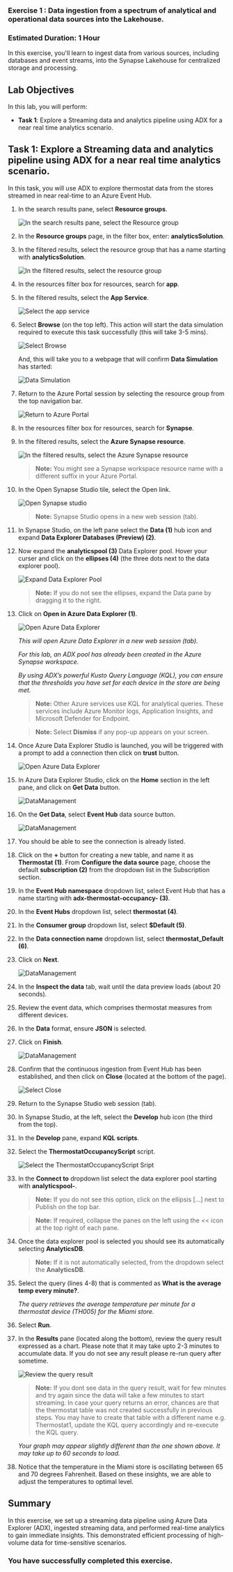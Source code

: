 ### Exercise 1 : Data ingestion from a spectrum of analytical and operational data sources into the Lakehouse.

### Estimated Duration: 1 Hour

In this exercise, you'll learn to ingest data from various sources, including databases and event streams, into the Synapse Lakehouse for centralized storage and processing.

## Lab Objectives

In this lab, you will perform:

- **Task 1**: Explore a Streaming data and analytics pipeline using ADX for a near real time analytics scenario.


## Task 1: Explore a Streaming data and analytics pipeline using ADX for a near real time analytics scenario.

In this task, you will use ADX to explore thermostat data from the stores streamed in near real-time to an Azure Event Hub.

1. In the search results pane, select **Resource groups**.

    ![In the search results pane, select the Resource group](https://github.com/CloudLabsAI-Azure/Ignite-lab/blob/main/media/image1107.png?raw=true)

2. In the **Resource groups** page, in the filter box, enter: **analyticsSolution**.

3. In the filtered results, select the resource group that has a name starting with **analyticsSolution**.

    ![In the filtered results, select the resource group](https://github.com/CloudLabsAI-Azure/Ignite-lab/blob/main/media/image1109.png?raw=true)

4. In the resources filter box for resources, search for **app**.

5. In the filtered results, select the **App Service**.

    ![Select the app service](https://github.com/CloudLabsAI-Azure/Ignite-lab/blob/main/media/imageAppServices.png?raw=true)

6. Select **Browse** (on the top left). This action will start the data simulation required to execute this task successfully (this will take 3-5 mins).

   ![Select Browse](https://github.com/CloudLabsAI-Azure/Ignite-lab/blob/main/media/imageclickBrowse.png?raw=true)

   And, this will take you to a webpage that will confirm **Data Simulation** has started:

   ![Data Simulation](https://github.com/CloudLabsAI-Azure/Ignite-lab/blob/main/media/datasimulation.png?raw=true)

7. Return to the Azure Portal session by selecting the resource group from the top navigation bar.

    ![Return to Azure Portal](https://github.com/CloudLabsAI-Azure/Ignite-lab/blob/main/media/returnToAzurePortal.png?raw=true)

8. In the resources filter box for resources, search for **Synapse**.

9. In the filtered results, select the **Azure Synapse resource**.

    ![In the filtered results, select the Azure Synapse resource](https://github.com/CloudLabsAI-Azure/Ignite-lab/blob/main/media/image1114.png?raw=true)

    >**Note:** You might see a Synapse workspace resource name with a different suffix in your Azure Portal.

10. In the Open Synapse Studio tile, select the Open link.

     ![Open Synapse studio](https://github.com/CloudLabsAI-Azure/Ignite-lab/blob/main/media/image1115.png?raw=true)

    >**Note:** Synapse Studio opens in a new web session (tab).

11. In Synapse Studio, on the left pane select the **Data (1)** hub icon and expand **Data Explorer Databases (Preview) (2)**.

12. Now expand the **analyticspool<inject key="DeploymentId"></inject> (3)** Data Explorer pool. Hover your curser and click on the **ellipses (4)** (the three dots next to the data explorer pool).

    ![Expand Data Explorer Pool](../media/E1TS11.png)

    >**Note:** If you do not see the ellipses, expand the Data pane by dragging it to the right.
 
13. Click on **Open in Azure Data Explorer (1)**.

       ![Open Azure Data Explorer](../media/E1T1S13.png)

       *This will open Azure Data Explorer in a new web session (tab).*

       *For this lab, an ADX pool has already been created in the Azure Synapse workspace.*

       *By using ADX’s powerful Kusto Query Language (KQL), you can ensure that the thresholds you have set for each device in the store are being met.*

       >**Note:** Other Azure services use KQL for analytical queries. These services include Azure Monitor logs, Application Insights, and Microsoft Defender for Endpoint.

       >**Note:** Select **Dismiss** if any pop-up appears on your screen.
       
16. Once Azure Data Explorer Studio is launched, you will be triggered with a prompt to add a connection then click on **trust** button.

    ![Open Azure Data Explorer](../media/E1T1S14.png)

17. In Azure Data Explorer Studio, click on the **Home** section in the left pane, and click on **Get Data** button.

    ![DataManagement](../media/exercise1-getdata.png) 

18. On the **Get Data**, select **Event Hub** data source button.

    ![DataManagement](../media/E1T1S16.png) 
     
19. You should be able to see the connection is already listed.

20. Click on the **+** button for creating a new table, and name it as **Thermostat (1)**. From **Configure the data source** page, choose the default **subscription (2)** from the dropdown list in the Subscription section. 

21. In the **Event Hub namespace** dropdown list, select Event Hub that has a name starting with **adx-thermostat-occupancy-<inject key="DeploymentId"></inject> (3)**.

26. In the **Event Hubs** dropdown list, select **thermostat (4)**.

27. In the **Consumer group** dropdown list, select **$Default (5)**.

28. In the **Data connection name** dropdown list, select **thermostat_Default (6)**.

29. Click on **Next**.   

    ![DataManagement](../media/E1T1S23.png)

30. In the **Inspect the data** tab, wait until the data preview loads (about 20 seconds).

31. Review the event data, which comprises thermostat measures from different devices.

32. In the **Data** format, ensure **JSON** is selected.

33. Click on **Finish**.  

    ![DataManagement](../media/E1T1S27.png) 

34. Confirm that the continuous ingestion from Event Hub has been established, and then click on **Close** (located at the bottom of the page).

    ![Select Close](../media/E1T1S28.png)

34. Return to the Synapse Studio web session (tab).

35. In Synapse Studio, at the left, select the **Develop** hub icon (the third from the top).

36. In the **Develop** pane, expand **KQL scripts**.

37. Select the **ThermostatOccupancyScript** script.

    ![Select the ThermostatOccupancyScript Sript](https://github.com/CloudLabsAI-Azure/Ignite-lab/blob/main/media/image1148.png?raw=true)

38. In the **Connect to** dropdown list select the data explorer pool starting with **analyticspool-**.

    >**Note:** If you do not see this option, click on the ellipsis [...] next to Publish on the top bar.

    >**Note:** If required, collapse the panes on the left using the << icon at the top right of each pane.

39. Once the data explorer pool is selected you should see its automatically selecting **AnalyticsDB**.

    >**Note:** If it is not automatically selected, from the dropdown select the **AnalyticsDB**.

40. Select the query (lines 4-8) that is commented as **What is the average temp every minute?**.

    *The query retrieves the average temperature per minute for a thermostat device (TH005) for        the Miami store.*

40. Select **Run**. 

41. In the **Results** pane (located along the bottom), review the query result expressed as a chart. Please note that it may take upto 2-3 minutes to accumulate data. If you do not see any result please re-run query after sometime. 

       ![Review the query result ](https://github.com/CloudLabsAI-Azure/Ignite-lab/blob/main/media/img_graph1.png?raw=true)

    >**Note:** If you dont see data in the query result, wait for few minutes and try again since        the data will take a few minutes to start streaming. In case your query returns an error,         chances are that the thermostat table was not created successfully in previous steps. You         may have to create that table with a different name e.g. Thermostat1, update the KQL query        accordingly and re-execute the KQL query.  

    *Your graph may appear slightly different than the one shown above. It may take up to 60           seconds to load.*

42. Notice that the temperature in the Miami store is oscillating between 65 and 70 degrees Fahrenheit. Based on these insights, we are able to adjust the temperatures to optimal level.

## Summary

In this exercise, we set up a streaming data pipeline using Azure Data Explorer (ADX), ingested streaming data, and performed real-time analytics to gain immediate insights. This demonstrated efficient processing of high-volume data for time-sensitive scenarios.

### You have successfully completed this exercise.
